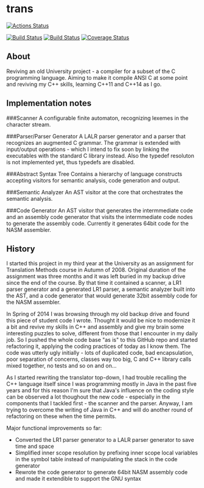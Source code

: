 trans
=====

[![Actions Status](https://github.com/rieske/trans/workflows/ccpp/badge.svg)](https://github.com/rieske/trans/actions)

[![Build Status](https://travis-ci.org/rieske/trans.png?branch=master)](https://travis-ci.org/rieske/trans)
[![Build Status](https://cloud.drone.io/api/badges/rieske/trans/status.svg)](https://cloud.drone.io/rieske/trans)
[![Coverage Status](https://coveralls.io/repos/rieske/trans/badge.svg?branch=master)](https://coveralls.io/r/rieske/trans?branch=master)

## About

Reviving an old University project - a compiler for a subset of the C programming language.
Aiming to make it compile ANSI C at some point and reviving my C++ skills, learning C++11 and C++14 as I go.

## Implementation notes

###Scanner
A configurable finite automaton, recognizing lexemes in the character stream.

###Parser/Parser Generator
A LALR parser generator and a parser that recognizes an augmented C grammar.
The grammar is extended with input/output operations - which I intend to fix soon by linking the executables with the
standard C library instead. Also the typedef resoluton is not implemented yet, thus typedefs are disabled.

###Abstract Syntax Tree
Contains a hierarchy of language constructs accepting visitors for semantic analysis, code generation and output.

###Semantic Analyzer
An AST visitor at the core that orchestrates the semantic analysis.

###Code Generator
An AST visitor that generates the intermmediate code and an assembly code generator that visits the intermmediate code nodes
to generate the assembly code. Currently it generates 64bit code for the NASM assembler.

## History
I started this project in my third year at the University as an assignment for Translation Methods course in Autumn of 2008.
Original duration of the assignment was three months and it was left buried in my backup drive since the end of the course.
By that time it contained a scanner, a LR1 parser generator and a generated LR1 parser, a semantic analyzer built into the AST,
and a code generator that would generate 32bit assembly code for the NASM assembler.


In Spring of 2014 I was browsing through my old backup drive and found this piece of student code I wrote.
Thought it would be nice to modernize it a bit and revive my skills in C++ and assembly and give my brain some interesting
puzzles to solve, different from those that I encounter in my daily job. So I pushed the whole code base "as is"
to this GitHub repo and started refactoring it, applying the coding practices of today as I know them.
The code was utterly ugly initially - lots of duplicated code, bad encapsulation, poor separation of concerns,
classes way too big, C and C++ library calls mixed together, no tests and so on and on...


As I started rewriting the translator top-down, I had trouble recalling the C++ language itself since I was programming
mostly in Java in the past five years and for this reason I'm sure that Java's influence on the coding style can be
observed a lot thoughout the new code - especially in the components that I tackled first - the scanner and the parser.
Anyway, I am trying to overcome the writing of Java in C++ and will do another round of refactoring on these when the time
permits.


Major functional improvements so far:
- Converted the LR1 parser generator to a LALR parser generator to save time and space
- Simplified inner scope resolution by prefixing inner scope local variables in the symbol table instead of manipulating the stack in the code generator
- Rewrote the code generator to generate 64bit NASM assembly code and made it extendible to support the GNU syntax

